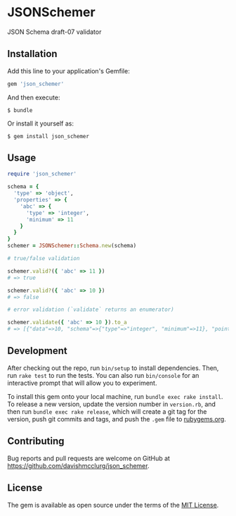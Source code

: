 # JSONSchemer

JSON Schema draft-07 validator

## Installation

Add this line to your application's Gemfile:

```ruby
gem 'json_schemer'
```

And then execute:

    $ bundle

Or install it yourself as:

    $ gem install json_schemer

## Usage

```ruby
require 'json_schemer'

schema = {
  'type' => 'object',
  'properties' => {
    'abc' => {
      'type' => 'integer',
      'minimum' => 11
    }
  }
}
schemer = JSONSchemer::Schema.new(schema)

# true/false validation

schemer.valid?({ 'abc' => 11 })
# => true

schemer.valid?({ 'abc' => 10 })
# => false

# error validation (`validate` returns an enumerator)

schemer.validate({ 'abc' => 10 }).to_a
# => [{"data"=>10, "schema"=>{"type"=>"integer", "minimum"=>11}, "pointer"=>"#/abc", "type"=>"minimum"}]
```

## Development

After checking out the repo, run `bin/setup` to install dependencies. Then, run `rake test` to run the tests. You can also run `bin/console` for an interactive prompt that will allow you to experiment.

To install this gem onto your local machine, run `bundle exec rake install`. To release a new version, update the version number in `version.rb`, and then run `bundle exec rake release`, which will create a git tag for the version, push git commits and tags, and push the `.gem` file to [rubygems.org](https://rubygems.org).

## Contributing

Bug reports and pull requests are welcome on GitHub at https://github.com/davishmcclurg/json_schemer.

## License

The gem is available as open source under the terms of the [MIT License](https://opensource.org/licenses/MIT).
